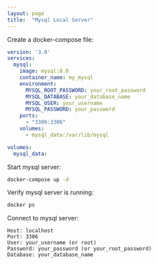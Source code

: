 ```yaml
---
layout: page
title:  "Mysql Local Server"
---
```


Create a docker-compose file:

```yml
version: '3.8'
services:
  mysql:
    image: mysql:8.0
    container_name: my_mysql
    environment:
      MYSQL_ROOT_PASSWORD: your_root_password
      MYSQL_DATABASE: your_database_name
      MYSQL_USER: your_username
      MYSQL_PASSWORD: your_password
    ports:
      - "3306:3306"
    volumes:
      - mysql_data:/var/lib/mysql

volumes:
  mysql_data:
```

Start mysql server:

```bash
docker-compose up -d
```

Verify mysql server is running:

```bash
docker ps
```

Connect to mysql server:

```text
Host: localhost
Port: 3306
User: your_username (or root)
Password: your_password (or your_root_password)
Database: your_database_name
```